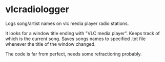 # vlcradiologger
Logs song/artist names on vlc media player radio stations.

It looks for a window title ending with "VLC media player".
Keeps track of which is the current song.
Saves songs names to specified .txt file whenever the title of the window changed.

The code is far from perfect, needs some refractioring probably.
